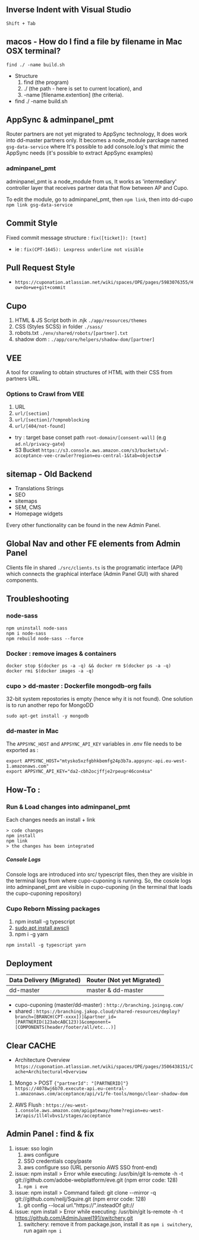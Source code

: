 ## Inverse Indent with Visual Studio
`Shift + Tab`

## macos - How do I find a file by filename in Mac OSX terminal?
```
find ./ -name build.sh
```
* Structure
  1. find (the program)
  2. ./ (the path - here is set to current location), and
  3. -name [filename.extention] (the criteria).
* find ./ -name build.sh

## AppSync & adminpanel_pmt
Router partners are not yet migrated to AppSync technology, It does work into dd-master partners only. It becomes a node_module parckage named `gsg-data-service` where It's possible to add console.log's that mimic the AppSync needs (it's possible to extract AppSync examples)

### adminpanel_pmt
adminpanel_pmt is a node_module from us, It works as 'intermediary' controller layer that receives partner data that flow between AP and Cupo.

To edit the module, go to adminpanel_pmt, then `npm link`, then into dd-cupo `npm link gsg-data-service`

## Commit Style
Fixed commit message structure : `fix([ticket]): [text]`
* ie : `fix(CPT-1645): Lexpress underline not visible`


## Pull Request Style
* `https://cuponation.atlassian.net/wiki/spaces/OPE/pages/5983076355/How+do+we+git+commit`

## Cupo
1. HTML & JS Script both in .njk `./app/resources/themes`
2. CSS (Styles SCSS) in folder `./sass/`
3. robots.txt `./env/shared/robots/[partner].txt`
4. shadow dom : `./app/core/helpers/shadow-dom/[partner]`

## VEE
A tool for crawling to obtain structures of HTML with their CSS from partners URL.
### Options to Crawl from VEE
1. URL
2. `url/[section]`
3. `url/[section]/?cmpnoblocking`
4. `url/[404/not-found]`
* try : target base conset path `root-domain/[consent-wall]` (e.g `ad.nl/privacy-gate`)
* S3 Bucket `https://s3.console.aws.amazon.com/s3/buckets/wl-acceptance-vee-crawler?region=eu-central-1&tab=objects#`

## sitemap - Old Backend
* Translations Strings
* SEO
* sitemaps
* SEM, CMS
* Homepage widgets 

Every other functionality can be found in the new Admin Panel.

## Global Nav and other FE elements from Admin Panel
Clients file in shared `./src/clients.ts` is the programatic interface (API) which connects the graphical interface (Admin Panel GUI) with shared components.

## Troubleshooting
### node-sass
```
npm uninstall node-sass
npm i node-sass
npm rebuild node-sass --force
```

### Docker : remove images & containers
```
docker stop $(docker ps -a -q) && docker rm $(docker ps -a -q)
docker rmi $(docker images -a -q)
```

### cupo > dd-master : Dockerfile mongodb-org fails
32-bit system repostories is empty (hence why it is not found). One solution is to run another repo for MongoDD
```
sudo apt-get install -y mongodb 
```

### dd-master in Mac
The `APPSYNC_HOST` and `APPSYNC_API_KEY` variables in .env file needs to be exported as :
```
export APPSYNC_HOST="mtysko5xzfgbhkbemfg24p3b7a.appsync-api.eu-west-1.amazonaws.com"                                         
export APPSYNC_API_KEY="da2-cbh2ocjffje2rpeugr46con4sa"
```

## How-To : 

### Run & Load changes into adminpanel_pmt
Each changes needs an install + link 
```
> code changes
npm install
npm link
> the changes has been integrated
```
##### Console Logs
Console logs are introduced into src/ typescript files, then they are visible in the terminal logs from where cupo-cuponing is running. So, the cosole logs into adminpanel_pmt are visible in cupo-cuponing (in the terminal that loads the cupo-cuponing repository)

### Cupo Reborn Missing packages
1. npm install -g typescript
2. [sudo apt install awscli ](https://docs.aws.amazon.com/cli/latest/userguide/getting-started-version.html)
3. npm i -g yarn
```
npm install -g typescript yarn
```


## Deployment
Data Delivery (Migrated) | Router (Not yet Migrated) |
|-|-|
| dd-master | master & dd-master

* cupo-cuponing (master/dd-master) : `http://branching.joingsg.com/`
* shared : `https://branching.jakop.cloud/shared-resources/deploy?branch=[BRANCH(CPT-xxxx])]&partner_id=[PARTNERID(123abcABC123)]&component=[COMPONENTS(header/footer/all/etc...)]`

## Clear CACHE
* Architecture Overview `https://cuponation.atlassian.net/wiki/spaces/OPE/pages/3506438151/Cache+Architectural+Overview`

1. Mongo > POST `{"partnerId": "[PARTNERID]"}`
`https://4078wj6b70.execute-api.eu-central-1.amazonaws.com/acceptance/api/v1/fe-tools/mongo/clear-shadow-dom`

2. AWS Flush : `https://eu-west-1.console.aws.amazon.com/apigateway/home?region=eu-west-1#/apis/1ll4lvbvs1/stages/acceptance`


## Admin Panel : find & fix

1. issue: sso login
      1. aws configure
      2. SSO credentials copy/paste
      3. aws configure sso (URL personio AWS SSO front-end)
2. issue: npm install > Error while executing: /usr/bin/git ls-remote -h -t git://github.com/adobe-webplatform/eve.git (npm error code: 128)
      1. `npm i eve`
3. issue: npm install > Command failed: git clone --mirror -q git://github.com/neilj/Squire.git (npm error code: 128)
      1. git config --local url."https://".insteadOf git://
4. issue: npm install > Error while executing: /usr/bin/git ls-remote -h -t https://github.com/AdminJuwel191/switchery.git
      1. switchery: remove it from package.json, install it as `npm i switchery`, run again `npm i`